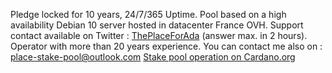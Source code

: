 Pledge locked for 10 years, 24/7/365 Uptime. Pool based on a high availability Debian 10 server hosted in datacenter France OVH. 
Support contact available on Twitter : <a href="https://twitter.com/ThePlaceForAda">ThePlaceForAda</a> (answer max. in 2 hours). 
Operator with more than 20 years experience.
You can contact me also on : <a href="mailto:place-stake-pool@outlook.com">place-stake-pool@outlook.com</a>
<a href="https://cardano.org/stake-pool-operation/">Stake pool operation on Cardano.org</a>



